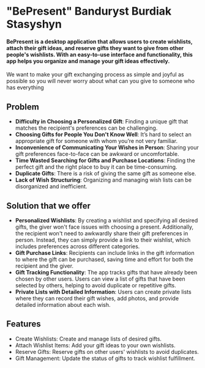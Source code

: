 # "BePresent" Banduryst Burdiak Stasyshyn
#### BePresent is a desktop application that allows users to create wishlists, attach their gift ideas, and reserve gifts they want to give from other people's wishlists. With an easy-to-use interface and functionality, this app helps you organize and manage your gift ideas effectively.
We want to make your gift exchanging process as simple and joyful as possible so you will never worry about what can you give to someone who has everything

## Problem

- **Difficulty in Choosing a Personalized Gift**: Finding a unique gift that matches the recipient's preferences can be challenging.
- **Choosing Gifts for People You Don't Know Well**: It’s hard to select an appropriate gift for someone with whom you’re not very familiar.
- **Inconvenience of Communicating Your Wishes in Person**: Sharing your gift preferences face-to-face can be awkward or uncomfortable.
- **Time Wasted Searching for Gifts and Purchase Locations**: Finding the perfect gift and the right place to buy it can be time-consuming.
- **Duplicate Gifts**: There is a risk of giving the same gift as someone else.
- **Lack of Wish Structuring**: Organizing and managing wish lists can be disorganized and inefficient.

## Solution that we offer

- **Personalized Wishlists**: By creating a wishlist and specifying all desired gifts, the giver won't face issues with choosing a present. Additionally, the recipient won't need to awkwardly share their gift preferences in person. Instead, they can simply provide a link to their wishlist, which includes preferences across different categories.
- **Gift Purchase Links**: Recipients can include links in the gift information to where the gift can be purchased, saving time and effort for both the recipient and the giver.
- **Gift Tracking Functionality**: The app tracks gifts that have already been chosen by other users. Users can view a list of gifts that have been selected by others, helping to avoid duplicate or repetitive gifts.
- **Private Lists with Detailed Information**: Users can create private lists where they can record their gift wishes, add photos, and provide detailed information about each wish.


## Features
-  Create Wishlists: Create and manage lists of desired gifts.
-  Attach Wishlist Items: Add your gift ideas to your own wishlists.
-  Reserve Gifts: Reserve gifts on other users' wishlists to avoid duplicates.
-  Gift Management: Update the status of gifts to track wishlist fulfillment.

